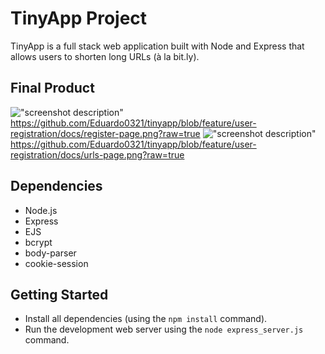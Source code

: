 # TinyApp Project

TinyApp is a full stack web application built with Node and Express that allows users to shorten long URLs (à la bit.ly).

## Final Product

!["screenshot description"](#) https://github.com/Eduardo0321/tinyapp/blob/feature/user-registration/docs/register-page.png?raw=true
!["screenshot description"](#) https://github.com/Eduardo0321/tinyapp/blob/feature/user-registration/docs/urls-page.png?raw=true

## Dependencies

- Node.js
- Express
- EJS
- bcrypt
- body-parser
- cookie-session

## Getting Started

- Install all dependencies (using the `npm install` command).
- Run the development web server using the `node express_server.js` command.
